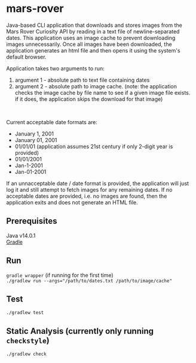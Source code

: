 # mars-rover
Java-based CLI application that downloads and stores images from the Mars Rover Curiosity API by reading in a text file of newline-separated dates. This application uses an image cache to prevent downloading images unnecessarily. Once all images have been downloaded, the application generates an html file and then opens it using the system's default browser.
<br />

Application takes two arguments to run:
1. argument 1 - absolute path to text file containing dates
2. argument 2 - absolute path to image cache. (note: the application checks the image cache by file name to see if a given image file exists. if it does, the application skips the download for that image)
<br />

Current acceptable date formats are:
- January 1, 2001 <br />
- January 01, 2001 <br />
- 01/01/01 (application assumes 21st century if only 2-digit year is provided) <br />
- 01/01/2001 <br />
- Jan-1-2001 <br />
- Jan-01-2001 <br />

If an unnacceptable date / date format is provided, the application will just log it and still attempt to fetch images for any remaining dates. If no acceptable dates are provided, i.e. no images are found, then the application exits and does not generate an HTML file.
<br />

## Prerequisites
Java v14.0.1 <br />
[Gradle](https://gradle.org/install/) <br />

## Run
`gradle wrapper` (if running for the first time) <br />
`./gradlew run --args="/path/to/dates.txt /path/to/image/cache"`

## Test
`./gradlew test`

## Static Analysis (currently only running `checkstyle`)
`./gradlew check`
